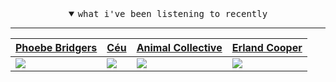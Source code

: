 <details open>

<summary align="center"><samp>what i've been listening to recently</samp></summary>
<hr />

<!-- toc -->

| [Phoebe Bridgers](https://open.spotify.com/artist/1r1uxoy19fzMxunt3ONAkG)                                                              | [Céu](https://open.spotify.com/artist/2eFVsaX3yHLPeWpiqvmeFn)                                                                          | [Animal Collective](https://open.spotify.com/artist/4kwxTgCKMipBKhSnEstNKj)                                                            | [Erland Cooper](https://open.spotify.com/artist/636k3cBTCgdZfXzCj7Cuaa)                                                                |
| -------------------------------------------------------------------------------------------------------------------------------------- | -------------------------------------------------------------------------------------------------------------------------------------- | -------------------------------------------------------------------------------------------------------------------------------------- | -------------------------------------------------------------------------------------------------------------------------------------- |
| [<img src="https://i.scdn.co/image/cc57d091fdb80971d5f21aea4d8194418e633c22">](https://open.spotify.com/artist/1r1uxoy19fzMxunt3ONAkG) | [<img src="https://i.scdn.co/image/92804fefc0d749640c68a30c3789661616734244">](https://open.spotify.com/artist/2eFVsaX3yHLPeWpiqvmeFn) | [<img src="https://i.scdn.co/image/94721d9349cc57b01968409bb5e5f86ade1abb91">](https://open.spotify.com/artist/4kwxTgCKMipBKhSnEstNKj) | [<img src="https://i.scdn.co/image/d402ec1442d595331c06c410542fbef21e15b350">](https://open.spotify.com/artist/636k3cBTCgdZfXzCj7Cuaa) |

<!-- tocstop -->

</details>
